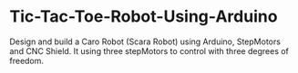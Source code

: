 # Tic-Tac-Toe-Robot-Using-Arduino
Design and build a Caro Robot (Scara Robot) using Arduino, StepMotors and CNC Shield.
It using three stepMotors to control with three degrees of freedom.
